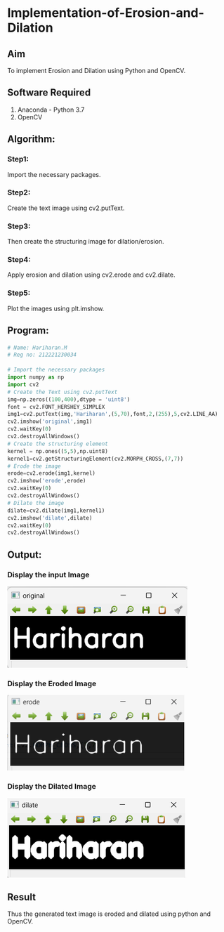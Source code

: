 # Implementation-of-Erosion-and-Dilation
## Aim
To implement Erosion and Dilation using Python and OpenCV.
## Software Required
1. Anaconda - Python 3.7
2. OpenCV
## Algorithm:
### Step1:
Import the necessary packages.

### Step2:
Create the text image using cv2.putText.

### Step3:
Then create the structuring image for dilation/erosion.

### Step4:
Apply erosion and dilation using cv2.erode and cv2.dilate.

### Step5:
Plot the images using plt.imshow.

 
## Program:

``` Python
# Name: Hariharan.M
# Reg no: 212221230034

# Import the necessary packages
import numpy as np
import cv2
# Create the Text using cv2.putText
img=np.zeros((100,400),dtype = 'uint8')
font = cv2.FONT_HERSHEY_SIMPLEX
img1=cv2.putText(img,'Hariharan',(5,70),font,2,(255),5,cv2.LINE_AA)
cv2.imshow('original',img1)
cv2.waitKey(0)
cv2.destroyAllWindows()
# Create the structuring element
kernel = np.ones((5,5),np.uint8)
kernel1=cv2.getStructuringElement(cv2.MORPH_CROSS,(7,7))
# Erode the image
erode=cv2.erode(img1,kernel)
cv2.imshow('erode',erode)
cv2.waitKey(0)
cv2.destroyAllWindows()
# Dilate the image
dilate=cv2.dilate(img1,kernel1)
cv2.imshow('dilate',dilate)
cv2.waitKey(0)
cv2.destroyAllWindows()
```
## Output:

### Display the input Image
![](d1.png)

### Display the Eroded Image
![](d2.png)

### Display the Dilated Image
![](d3.png)

## Result
Thus the generated text image is eroded and dilated using python and OpenCV.
